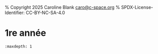 % Copyright 2025 Caroline Blank <caro@c-space.org>
% SPDX-License-Identifier: CC-BY-NC-SA-4.0

# 1re année

```{toctree}
:maxdepth: 1
```
